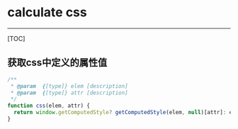 # calculate css

-------------------

[TOC]

## 获取css中定义的属性值

```javascript
/**
 * @param  {[type]} elem [description]
 * @param  {[type]} attr [description]
 */
function css(elem, attr) {
  return window.getComputedStyle? getComputedStyle(elem, null)[attr]: elem.currentStyle[attr];
}
```
